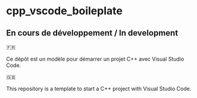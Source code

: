 # cpp_vscode_boileplate

## En cours de développement / In development

:fr:

Ce dépôt est un modèle pour démarrer un projet C++ avec Visual Studio Code.

:gb:

This repository is a template to start a C++ project with Visual Studio Code.